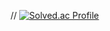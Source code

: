 // [![Solved.ac Profile](http://mazassumnida.wtf/api/v2/generate_badge?boj=kis16)](https://solved.ac/kis16/)
